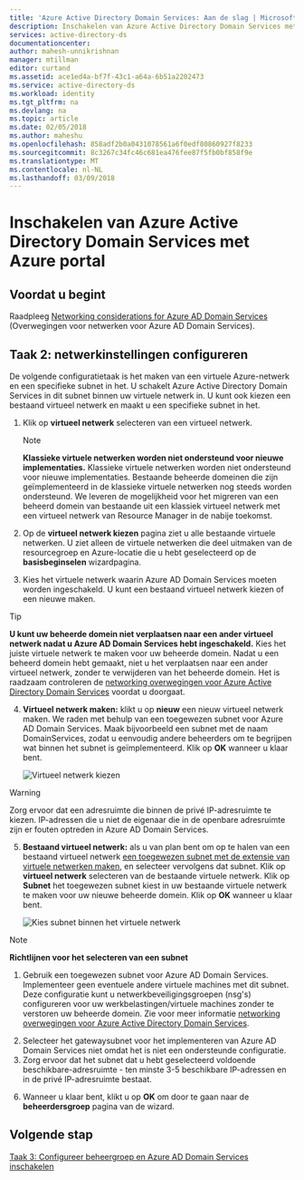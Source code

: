 ```yaml
---
title: 'Azure Active Directory Domain Services: Aan de slag | Microsoft Docs'
description: Inschakelen van Azure Active Directory Domain Services met Azure portal
services: active-directory-ds
documentationcenter: 
author: mahesh-unnikrishnan
manager: mtillman
editor: curtand
ms.assetid: ace1ed4a-bf7f-43c1-a64a-6b51a2202473
ms.service: active-directory-ds
ms.workload: identity
ms.tgt_pltfrm: na
ms.devlang: na
ms.topic: article
ms.date: 02/05/2018
ms.author: maheshu
ms.openlocfilehash: 858adf2b0a0431078561a6f0edf80860927f8233
ms.sourcegitcommit: 8c3267c34fc46c681ea476fee87f5fb0bf858f9e
ms.translationtype: MT
ms.contentlocale: nl-NL
ms.lasthandoff: 03/09/2018
---
```

# <a name="enable-azure-active-directory-domain-services-using-the-azure-portal"></a>Inschakelen van Azure Active Directory Domain Services met Azure portal


## <a name="before-you-begin"></a>Voordat u begint
Raadpleeg [Networking considerations for Azure AD Domain Services](active-directory-ds-networking.md) (Overwegingen voor netwerken voor Azure AD Domain Services).


## <a name="task-2-configure-network-settings"></a>Taak 2: netwerkinstellingen configureren
De volgende configuratietaak is het maken van een virtuele Azure-netwerk en een specifieke subnet in het. U schakelt Azure Active Directory Domain Services in dit subnet binnen uw virtuele netwerk in. U kunt ook kiezen een bestaand virtueel netwerk en maakt u een specifieke subnet in het.

1. Klik op **virtueel netwerk** selecteren van een virtueel netwerk.
    > [!NOTE]
    > **Klassieke virtuele netwerken worden niet ondersteund voor nieuwe implementaties.** Klassieke virtuele netwerken worden niet ondersteund voor nieuwe implementaties. Bestaande beheerde domeinen die zijn geïmplementeerd in de klassieke virtuele netwerken nog steeds worden ondersteund. We leveren de mogelijkheid voor het migreren van een beheerd domein van bestaande uit een klassiek virtueel netwerk met een virtueel netwerk van Resource Manager in de nabije toekomst.
    >

2. Op de **virtueel netwerk kiezen** pagina ziet u alle bestaande virtuele netwerken. U ziet alleen de virtuele netwerken die deel uitmaken van de resourcegroep en Azure-locatie die u hebt geselecteerd op de **basisbeginselen** wizardpagina.
3. Kies het virtuele netwerk waarin Azure AD Domain Services moeten worden ingeschakeld. U kunt een bestaand virtueel netwerk kiezen of een nieuwe maken.

  > [!TIP]
  > **U kunt uw beheerde domein niet verplaatsen naar een ander virtueel netwerk nadat u Azure AD Domain Services hebt ingeschakeld.** Kies het juiste virtuele netwerk te maken voor uw beheerde domein. Nadat u een beheerd domein hebt gemaakt, niet u het verplaatsen naar een ander virtueel netwerk, zonder te verwijderen van het beheerde domein. Het is raadzaam controleren de [networking overwegingen voor Azure Active Directory Domain Services](active-directory-ds-networking.md) voordat u doorgaat.  
  >

4. **Virtueel netwerk maken:** klikt u op **nieuw** een nieuw virtueel netwerk maken. We raden met behulp van een toegewezen subnet voor Azure AD Domain Services. Maak bijvoorbeeld een subnet met de naam DomainServices, zodat u eenvoudig andere beheerders om te begrijpen wat binnen het subnet is geïmplementeerd. Klik op **OK** wanneer u klaar bent.

    ![Virtueel netwerk kiezen](./media/getting-started/domain-services-blade-network-pick-vnet.png)

  > [!WARNING]
  > Zorg ervoor dat een adresruimte die binnen de privé IP-adresruimte te kiezen. IP-adressen die u niet de eigenaar die in de openbare adresruimte zijn er fouten optreden in Azure AD Domain Services.

5. **Bestaand virtueel netwerk:** als u van plan bent om op te halen van een bestaand virtueel netwerk [een toegewezen subnet met de extensie van virtuele netwerken maken](../virtual-network/virtual-network-manage-subnet.md#add-a-subnet), en selecteer vervolgens dat subnet. Klik op **virtueel netwerk** selecteren van de bestaande virtuele netwerk. Klik op **Subnet** het toegewezen subnet kiest in uw bestaande virtuele netwerk te maken voor uw nieuwe beheerde domein. Klik op **OK** wanneer u klaar bent.

    ![Kies subnet binnen het virtuele netwerk](./media/getting-started/domain-services-blade-network-pick-subnet.png)

  > [!NOTE]
  > **Richtlijnen voor het selecteren van een subnet**
  > 1. Gebruik een toegewezen subnet voor Azure AD Domain Services. Implementeer geen eventuele andere virtuele machines met dit subnet. Deze configuratie kunt u netwerkbeveiligingsgroepen (nsg's) configureren voor uw werkbelastingen/virtuele machines zonder te verstoren uw beheerde domein. Zie voor meer informatie [networking overwegingen voor Azure Active Directory Domain Services](active-directory-ds-networking.md).
  2. Selecteer het gatewaysubnet voor het implementeren van Azure AD Domain Services niet omdat het is niet een ondersteunde configuratie.
  3. Zorg ervoor dat het subnet dat u hebt geselecteerd voldoende beschikbare-adresruimte - ten minste 3-5 beschikbare IP-adressen en in de privé IP-adresruimte bestaat.
  >

6. Wanneer u klaar bent, klikt u op **OK** om door te gaan naar de **beheerdersgroep** pagina van de wizard.


## <a name="next-step"></a>Volgende stap
[Taak 3: Configureer beheergroep en Azure AD Domain Services inschakelen](active-directory-ds-getting-started-admingroup.md)
